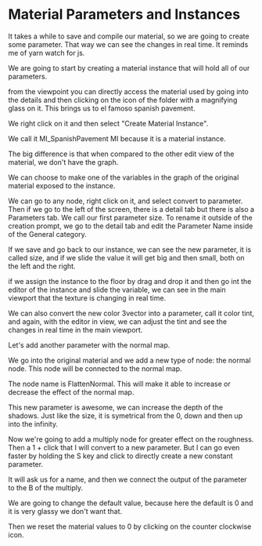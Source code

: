 # Material Parameters and Instances

It takes a while to save and compile our material, so we are going to create some parameter. That way we can see the changes in real time.
It reminds me of yarn watch for js.

We are going to start by creating a material instance that will hold all of our parameters.

from the viewpoint you can directly access the material used by going into the details and then clicking on the icon of the folder with a magnifying glass on it. This brings us to el famoso spanish pavement.

We right click on it and then select "Create Material Instance".

We call it MI_SpanishPavement
MI because it is a material instance.

The big difference is that when compared to the other edit view of the material, we don't have the graph.

We can choose to make one of the variables in the graph of the original material exposed to the instance.

We can go to any node, right click on it, and select convert to parameter. Then if we go to the left of the screen, there is a detail tab but there is also a Parameters tab.
We call our first parameter size. To rename it outside of the creation prompt, we go to the detail tab and edit the Parameter Name inside of the General category.

If we save and go back to our instance, we can see the new parameter, it is called size, and if we slide the value it will get big and then small, both on the left and the right.

if we assign the instance to the floor by drag and drop it and then go int the editor of the instance and slide the variable, we can see in the main viewport that the texture is changing in real time.

We can also convert the new color 3vector into a parameter, call it color tint, and again, with the editor in view, we can adjust the tint and see the changes in real time in the main viewport.

Let's add another parameter with the normal map.

We go into the original material and we add a new type of node: the normal node. This node will be connected to the normal map.

The node name is FlattenNormal. This will make it able to increase or decrease the effect of the normal map.

This new parameter is awesome, we can increase the depth of the shadows. Just like the size, it is symetrical from the 0, down and then up into the infinity.

Now we're going to add a multiply node for greater effect on the roughness. Then a 1 + click that I will convert to a new parameter. But
I can go even faster by holding the S key and click to directly create a new constant parameter.

It will ask us for a name, and then we connect the output of the parameter to the B of the multiply.

We are going to change the default value, because here the default is 0 and it is very glassy we don't want that.

Then we reset the material values to 0 by clicking on the counter clockwise icon.
